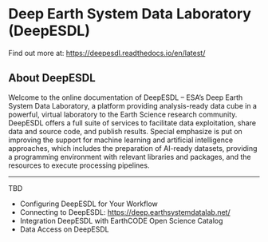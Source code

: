 # Deep Earth System Data Laboratory (DeepESDL)
Find out more at: https://deepesdl.readthedocs.io/en/latest/

## About DeepESDL
Welcome to the online documentation of DeepESDL – ESA’s Deep Earth System Data Laboratory, a platform providing analysis-ready data cube in a powerful, virtual laboratory to the Earth Science research community. DeepESDL offers a full suite of services to facilitate data exploitation, share data and source code, and publish results. Special emphasize is put on improving the support for machine learning and artificial intelligence approaches, which includes the preparation of AI-ready datasets, providing a programming environment with relevant libraries and packages, and the resources to execute processing pipelines.


--- 

TBD

- Configuring DeepESDL for Your Workflow
- Connecting to DeepESDL: https://deep.earthsystemdatalab.net/
- Integration DeepESDL with EarthCODE Open Science Catalog
- Data Access on DeepESDL

